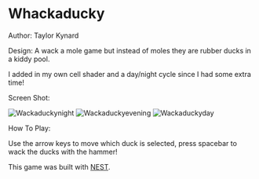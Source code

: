 # Whackaducky

Author: Taylor Kynard

Design: A wack a mole game but instead of moles they are rubber ducks in a kiddy pool.

I added in my own cell shader and a day/night cycle since I had some extra time!

Screen Shot:

![Wackaduckynight](screenshot.png)
![Wackaduckyevening](screenshot2.png)
![Wackaduckyday](screenshot3.png)

How To Play:

Use the arrow keys to move which duck is selected, press spacebar to wack the ducks with the hammer!


This game was built with [NEST](NEST.md).
